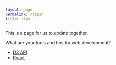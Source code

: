 ```yaml
---
layout: page
permalink: /tips/
title: tips
---
```


This is a page for us to update together.

What are your tools and tips for web development?

- [D3 API](https://github.com/d3/d3/wiki/api-reference)
- [React](https://facebook.github.io/react/)
